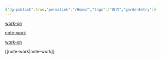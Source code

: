 ```yaml
---
{"dg-publish":true,"permalink":"/Home/","tags":["首页","gardenEntry"]}
---
```



[work-on](work-on.md)

[note-work](note-work.md)

[work-on](work-on.md)


[[note-work\|note-work]]